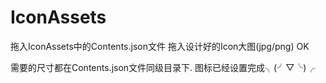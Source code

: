 # IconAssets
拖入IconAssets中的Contents.json文件
拖入设计好的Icon大图(jpg/png)
OK

需要的尺寸都在Contents.json文件同级目录下. 图标已经设置完成╮(╯▽╰)╭
